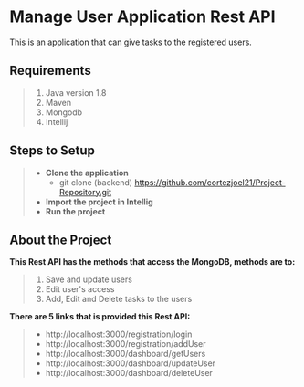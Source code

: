 # **Manage User Application Rest API**
This is an application that can give tasks to the registered users.

## Requirements
> 1. Java version 1.8
> 2. Maven
> 3. Mongodb
> 4. Intellij

## Steps to Setup
> - **Clone the application**
>   - git clone (backend) https://github.com/cortezjoel21/Project-Repository.git
> - **Import the project in Intellig**
> - **Run the project**

## About the Project
**This Rest API has the methods that access the MongoDB, methods are to:**
> 1. Save and update users
> 2. Edit user's access
> 3. Add, Edit and Delete tasks to the users

**There are 5 links that is provided this Rest API:**
> - http://localhost:3000/registration/login
> - http://localhost:3000/registration/addUser	
> - http://localhost:3000/dashboard/getUsers
> - http://localhost:3000/dashboard/updateUser
> - http://localhost:3000/dashboard/deleteUser
